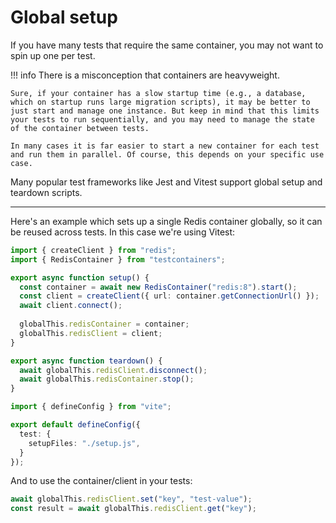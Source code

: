 # Global setup

If you have many tests that require the same container, you may not want to spin up one per test.

!!! info
    There is a misconception that containers are heavyweight. 

    Sure, if your container has a slow startup time (e.g., a database, which on startup runs large migration scripts), it may be better to just start and manage one instance. But keep in mind that this limits your tests to run sequentially, and you may need to manage the state of the container between tests.

    In many cases it is far easier to start a new container for each test and run them in parallel. Of course, this depends on your specific use case.

Many popular test frameworks like Jest and Vitest support global setup and teardown scripts.

---

Here's an example which sets up a single Redis container globally, so it can be reused across tests. In this case we're using Vitest:

```ts title="setup.js" linenums="1"
import { createClient } from "redis";
import { RedisContainer } from "testcontainers";

export async function setup() {
  const container = await new RedisContainer("redis:8").start();
  const client = createClient({ url: container.getConnectionUrl() });
  await client.connect();
  
  globalThis.redisContainer = container;
  globalThis.redisClient = client;
}

export async function teardown() {
  await globalThis.redisClient.disconnect();
  await globalThis.redisContainer.stop();
}
```

```ts title="vite.config.js" linenums="1"
import { defineConfig } from "vite";

export default defineConfig({
  test: {
    setupFiles: "./setup.js",
  }
});
```

And to use the container/client in your tests:

```ts linenums="1"
await globalThis.redisClient.set("key", "test-value");
const result = await globalThis.redisClient.get("key");
```

